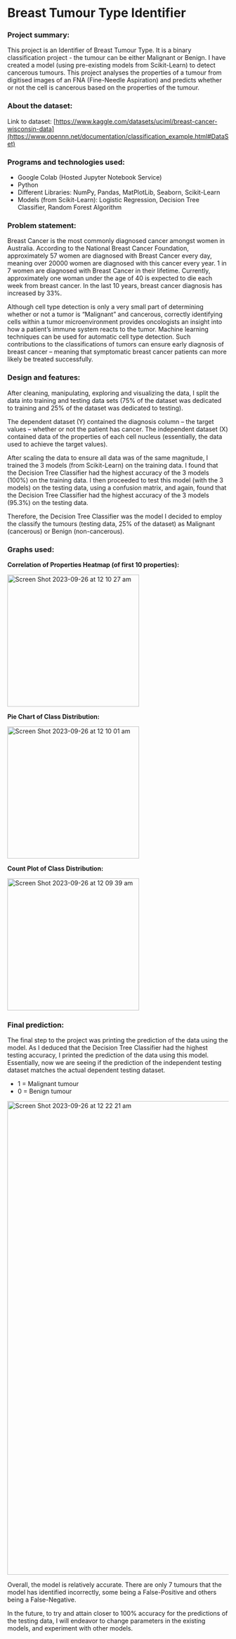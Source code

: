 # Breast Tumour Type Identifier

<h3>Project summary:</h3>

This project is an Identifier of Breast Tumour Type. It is a binary classification project - the tumour can be either Malignant or Benign. I have created a model (using pre-existing models from Scikit-Learn) to detect cancerous tumours. This project analyses the properties of a tumour from digitised images of an FNA (Fine-Needle Aspiration) and predicts whether or not the cell is cancerous based on the properties of the tumour. 

<h3>About the dataset:</h3>

Link to dataset: 
[https://www.kaggle.com/datasets/uciml/breast-cancer-wisconsin-data](https://www.opennn.net/documentation/classification_example.html#DataSet)

<h3>Programs and technologies used:</h3>

-	Google Colab (Hosted Jupyter Notebook Service)
-	Python
-	Different Libraries: NumPy, Pandas, MatPlotLib, Seaborn, Scikit-Learn
-	Models (from Scikit-Learn): Logistic Regression, Decision Tree Classifier, Random Forest Algorithm

<h3>Problem statement:</h3>


Breast Cancer is the most commonly diagnosed cancer amongst women in Australia. According to the National Breast Cancer Foundation, approximately 57 women are diagnosed with Breast Cancer every day, meaning over 20000 women are diagnosed with this cancer every year. 1 in 7 women are diagnosed with Breast Cancer in their lifetime. Currently, approximately one woman under the age of 40 is expected to die each week from breast cancer. In the last 10 years, breast cancer diagnosis has increased by 33%.


Although cell type detection is only a very small part of determining whether or not a tumor is “Malignant” and cancerous, correctly identifying cells within a tumor microenvironment provides oncologists an insight into how a patient’s immune system reacts to the tumor. Machine learning techniques can be used for automatic cell type detection. Such contributions to the classifications of tumors can ensure early diagnosis of breast cancer – meaning that symptomatic breast cancer patients can more likely be treated successfully. 

<h3>Design and features:</h3>

After cleaning, manipulating, exploring and visualizing the data, I split the data into training and testing data sets (75% of the dataset was dedicated to training and 25% of the dataset was dedicated to testing). 

The dependent dataset (Y) contained the diagnosis column – the target values – whether or not the patient has cancer. The independent dataset (X) contained data of the properties of each cell nucleus (essentially, the data used to achieve the target values).

After scaling the data to ensure all data was of the same magnitude, I trained the 3 models (from Scikit-Learn) on the training data. I found that the Decision Tree Classifier had the highest accuracy of the 3 models (100%) on the training data. I then proceeded to test this model (with the 3 models) on the testing data, using a confusion matrix, and again, found that the Decision Tree Classifier had the highest accuracy of the 3 models (95.3%) on the testing data.

Therefore, the Decision Tree Classifier was the model I decided to employ the classify the tumours (testing data, 25% of the dataset) as Malignant (cancerous) or Benign (non-cancerous).

<h3>Graphs used:</h3>

**Correlation of Properties Heatmap (of first 10 properties):**

<img width="300" alt="Screen Shot 2023-09-26 at 12 10 27 am" src="https://github.com/shree-3143/Breast-Tumour-Type-Identifier/assets/130221650/3dd90951-f098-4ef2-a7c1-8010e4070331">



**Pie Chart of Class Distribution:**

<img width="300" alt="Screen Shot 2023-09-26 at 12 10 01 am" src="https://github.com/shree-3143/Breast-Tumour-Type-Identifier/assets/130221650/390af3b1-17f2-4132-98ed-e4c6c07142bd">



**Count Plot of Class Distribution:**

<img width="300" alt="Screen Shot 2023-09-26 at 12 09 39 am" src="https://github.com/shree-3143/Breast-Tumour-Type-Identifier/assets/130221650/7d13f88e-e8f5-4a59-a657-78e9fb7491aa">


<h3>Final prediction:</h3>

The final step to the project was printing the prediction of the data using the model. As I deduced that the Decision Tree Classifier had the highest testing accuracy, I printed the prediction of the data using this model. Essentially, now we are seeing if the prediction of the independent testing dataset matches the actual dependent testing dataset.

- 1 = Malignant tumour
- 0 = Benign tumour

<img width="1076" alt="Screen Shot 2023-09-26 at 12 22 21 am" src="https://github.com/shree-3143/Breast-Tumour-Type-Identifier/assets/130221650/7d890147-3d81-4ade-ace0-9ef16ec314a5">




Overall, the model is relatively accurate. There are only 7 tumours that the model has identified incorrectly, some being a False-Positive and others being a False-Negative.

In the future, to try and attain closer to 100% accuracy for the predictions of the testing data, I will endeavor to change parameters in the existing models, and experiment with other models.





